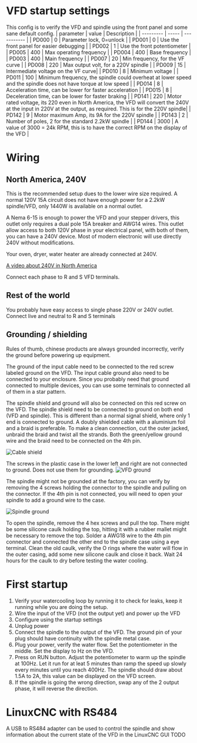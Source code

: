 # VFD startup settings
This config is to verify the VFD and spindle using the front panel and some sane default config.
| parameter | value | Description |
| --------- | ----- | ----------- |
| PD000     | 0     | Parameter lock, 0=unlock |
| PD001     | 0     | Use the front panel for easier debugging |
| PD002     | 1     | Use the front potentiometer |
| PD005     | 400   | Max operating frequency |
| PD004     | 400   | Base frequency |
| PD003     | 400   | Main frequency |
| PD007     | 20    | Min frequency, for the VF curve |
| PD008     | 220   | Max output volt, for a 220V spindle |
| PD009     | 15    | Intermediate voltage on the VF curve|
| PD010     | 8     | Minimum voltage |
| PD011     | 100   | Minimum frequency, the spindle could overheat at lower speed and the spindle does not have torque at low speed |
| PD014     | 8     | Acceleration time, can be lower for faster acceleration |
| PD015     | 8     | Deceleration time, can be lower for faster braking |
| PD141     | 220   | Motor rated voltage, its 220 even in North America, the VFD will convert the 240V at the input in 220V at the output, as required. This is for the 220V spindle|
| PD142     | 9     | Motor maximum Amp, its 9A for the 220V spindle |
| PD143     | 2     | Number of poles, 2 for the standard 2.2kW spindle |
| PD144     | 3000  | A value of 3000 = 24k RPM, this is to have the correct RPM on the display of the VFD |

# Wiring
## North America, 240V
This is the recommended setup dues to the lower wire size required. A normal 120V 15A circuit does not have enough power for a 2.2kW spindle/VFD, only 1440W is available on a normal outlet.

A Nema 6-15 is enough to power the VFD and your stepper drivers, this outlet only requires a dual pole 15A breaker and AWG14 wires. This outlet allow access to both 120V phase in your electrical panel, with both of them, you can have a 240V device. Most of modern electronic will use directly 240V without modifications.

Your oven, dryer, water heater are already connected at 240V. 

[A video about 240V in North America](https://www.youtube.com/watch?v=jMmUoZh3Hq4)

Connect each phase to R and S VFD terminals.

## Rest of the world
You probably have easy access to single phase 220V or 240V outlet. Connect live and neutral to R and S terminals

## Grounding / shielding
Rules of thumb, chinese products are always grounded incorrectly, verify the ground before powering up equipment. 

The ground of the input cable need to be connected to the red screw labeled ground on the VFD. The input cable ground also need to be connected to your enclosure. Since you probably need that ground connected to multiple devices, you can use some terminals to connected all of them in a star pattern. 

The spindle shield and ground will also be connected on this red screw on the VFD. The spindle shield need to be connected to ground on both end (VFD and spindle). This is different than a normal signal shield, where only 1 end is connected to ground. A doubly shielded cable with a aluminium foil and a braid is preferable. To make a clean connection, cut the outer jacked, unbraid the braid and twist all the strands. Both the green/yellow ground wire and the braid need to be connected on the 4th pin. 

![Cable shield](https://raw.githubusercontent.com/threedesigns/printNC/master/Media/Images/cable_shield.jpg)

The screws in the plastic case in the lower left and right are not connected to ground. Does not use them for grounding.
![VFD ground](https://raw.githubusercontent.com/threedesigns/printNC/master/Media/Images/vfd_internal.jpg)

The spindle might not be grounded at the factory, you can verify by removing the 4 screws holding the connector to the spindle and pulling on the connector. If the 4th pin is not connected, you will need to open your spindle to add a ground wire to the case. 

![Spindle ground](https://raw.githubusercontent.com/threedesigns/printNC/master/Media/Images/vfd_internal.jpg)

To open the spindle, remove the 4 hex screws and pull the top. There might be some silicone caulk holding the top, hitting it with a rubber mallet might be necessary to remove the top. Solder a AWG18 wire to the 4th pin connector and connected the other end to the spindle case using a eye terminal. Clean the old caulk, verify the O rings where the water will flow in the outer casing, add some new silicone caulk and close it back. Wait 24 hours for the caulk to dry before testing the water cooling. 

# First startup
1. Verify your watercooling loop by running it to check for leaks, keep it running while you are doing the setup.
2. Wire the input of the VFD (not the output yet) and power up the VFD
3. Configure using the startup settings
4. Unplug power
5. Connect the spindle to the output of the VFD. The ground pin of your plug should have continuity with the spindle metal case.
6. Plug your power, verify the water flow. Set the potentiometer in the middle. Set the display to Hz on the VFD.
7. Press on RUN button. Adjust the potentiometer to warm up the spindle at 100Hz. Let it run for at leat 5 minutes than ramp the speed up slowly every minutes until you reach 400Hz. The spindle should draw about 1.5A to 2A, this value can be displayed on the VFD screen. 
8. If the spindle is going the wrong direction, swap any of the 2 output phase, it will reverse the direction. 

# LinuxCNC with RS484
A USB to RS484 adapter can be used to control the spindle and show information about the current state of the VFD in the LinuxCNC GUI
TODO
